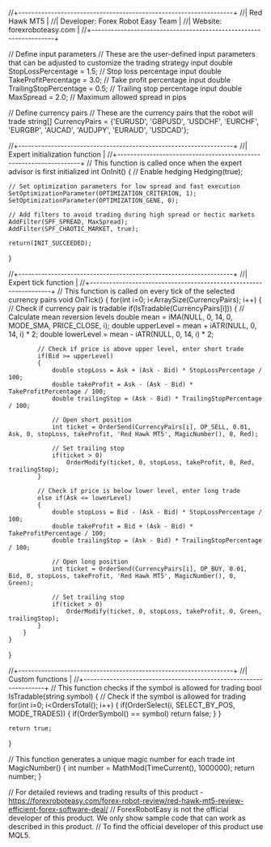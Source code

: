 //+------------------------------------------------------------------+
//|                                                       Red Hawk MT5 |
//|                                         Developer: Forex Robot Easy Team |
//|                                                  Website: forexroboteasy.com |
//+------------------------------------------------------------------+

// Define input parameters
// These are the user-defined input parameters that can be adjusted to customize the trading strategy
input double StopLossPercentage = 1.5; // Stop loss percentage
input double TakeProfitPercentage = 3.0; // Take profit percentage
input double TrailingStopPercentage = 0.5; // Trailing stop percentage
input double MaxSpread = 2.0; // Maximum allowed spread in pips

// Define currency pairs
// These are the currency pairs that the robot will trade
string[] CurrencyPairs = {'EURUSD', 'GBPUSD', 'USDCHF', 'EURCHF', 'EURGBP', 'AUCAD', 'AUDJPY', 'EURAUD', 'USDCAD'};

//+------------------------------------------------------------------+
//| Expert initialization function                                   |
//+------------------------------------------------------------------+
// This function is called once when the expert advisor is first initialized
int OnInit()
{
    // Enable hedging
    Hedging(true);
    
    // Set optimization parameters for low spread and fast execution
    SetOptimizationParameter(OPTIMIZATION_CRITERION, 1);
    SetOptimizationParameter(OPTIMIZATION_GENE, 0);
    
    // Add filters to avoid trading during high spread or hectic markets
    AddFilter(SPF_SPREAD, MaxSpread);
    AddFilter(SPF_CHAOTIC_MARKET, true);
    
    return(INIT_SUCCEEDED);
}

//+------------------------------------------------------------------+
//| Expert tick function                                             |
//+------------------------------------------------------------------+
// This function is called on every tick of the selected currency pairs
void OnTick()
{
    for(int i=0; i<ArraySize(CurrencyPairs); i++)
    {
        // Check if currency pair is tradable
        if(IsTradable(CurrencyPairs[i]))
        {
            // Calculate mean reversion levels
            double mean = iMA(NULL, 0, 14, 0, MODE_SMA, PRICE_CLOSE, i);
            double upperLevel = mean + iATR(NULL, 0, 14, i) * 2;
            double lowerLevel = mean - iATR(NULL, 0, 14, i) * 2;
            
            // Check if price is above upper level, enter short trade
            if(Bid >= upperLevel)
            {
                double stopLoss = Ask + (Ask - Bid) * StopLossPercentage / 100;
                double takeProfit = Ask - (Ask - Bid) * TakeProfitPercentage / 100;
                double trailingStop = (Ask - Bid) * TrailingStopPercentage / 100;

                // Open short position
                int ticket = OrderSend(CurrencyPairs[i], OP_SELL, 0.01, Ask, 0, stopLoss, takeProfit, 'Red Hawk MT5', MagicNumber(), 0, Red);
                
                // Set trailing stop
                if(ticket > 0)
                    OrderModify(ticket, 0, stopLoss, takeProfit, 0, Red, trailingStop);
            }
            
            // Check if price is below lower level, enter long trade
            else if(Ask <= lowerLevel)
            {
                double stopLoss = Bid - (Ask - Bid) * StopLossPercentage / 100;
                double takeProfit = Bid + (Ask - Bid) * TakeProfitPercentage / 100;
                double trailingStop = (Ask - Bid) * TrailingStopPercentage / 100;

                // Open long position
                int ticket = OrderSend(CurrencyPairs[i], OP_BUY, 0.01, Bid, 0, stopLoss, takeProfit, 'Red Hawk MT5', MagicNumber(), 0, Green);
                
                // Set trailing stop
                if(ticket > 0)
                    OrderModify(ticket, 0, stopLoss, takeProfit, 0, Green, trailingStop);
            }
        }
    }
}

//+------------------------------------------------------------------+
//| Custom functions                                                 |
//+------------------------------------------------------------------+
// This function checks if the symbol is allowed for trading
bool IsTradable(string symbol)
{
    // Check if the symbol is allowed for trading
    for(int i=0; i<OrdersTotal(); i++)
    {
        if(OrderSelect(i, SELECT_BY_POS, MODE_TRADES))
        {
            if(OrderSymbol() == symbol)
                return false;
        }
    }
    
    return true;
}

// This function generates a unique magic number for each trade
int MagicNumber()
{
    int number = MathMod(TimeCurrent(), 1000000);
    return number;
}

// For detailed reviews and trading results of this product - https://forexroboteasy.com/forex-robot-review/red-hawk-mt5-review-efficient-forex-software-deal/
// ForexRobotEasy is not the official developer of this product. We only show sample code that can work as described in this product. 
// To find the official developer of this product use MQL5.
